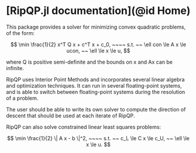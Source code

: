 # [RipQP.jl documentation](@id Home)

This package provides a solver for minimizing convex quadratic problems, of the form:

```math
    \min \frac{1}{2} x^T Q x + c^T x + c_0, ~~~~ s.t. ~~ \ell con \le A x \le ucon, ~~ \ell \le x \le u, 
```

where Q is positive semi-definite and the bounds on x and Ax can be infinite.

RipQP uses Interior Point Methods and incorporates several linear algebra and optimization techniques. 
It can run in several floating-point systems, and is able to switch between floating-point systems during the 
resolution of a problem.

The user should be able to write its own solver to compute the direction of descent that should be used 
at each iterate of RipQP.

RipQP can also solve constrained linear least squares problems:

```math
    \min \frac{1}{2} \| A x - b \|^2, ~~~~ s.t. ~~ c_L \le C x \le c_U, ~~ \ell \le x \le u. 
```
